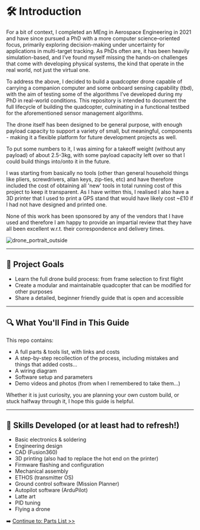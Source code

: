 # 🛠️ Introduction

For a bit of context, I completed an MEng in Aerospace Engineering in 2021 and have since pursued a PhD with a more computer science–oriented focus, primarily exploring decision-making under uncertainty for applications in multi-target tracking. As PhDs often are, it has been heavily simulation-based, and I’ve found myself missing the hands-on challenges that come with developing physical systems, the kind that operate in the real world, not just the virtual one.

To address the above, I decided to build a quadcopter drone capable of carrying a companion computer and some onboard sensing capability (tbd), with the aim of testing some of the algorithms I’ve developed during my PhD in real-world conditions. This repository is intended to document the full lifecycle of building the quadcopter, culminating in a functional testbed for the aforementioned sensor management algorithms.

The drone itself has been designed to be general purpose, with enough payload capacity to support a variety of small, but meaningful, components - making it a flexible platform for future development projects as well.

To put some numbers to it, I was aiming for a takeoff weight (without any payload) of about 2.5-3kg, with some payload capacity left over so that I could build things into/onto it in the future.

I was starting from basically no tools (other than general household things like pliers, screwdrivers, allan keys, zip-ties, etc) and have therefore included the cost of obtaining all 'new' tools in total running cost of this project to keep it transparent. As I have written this, I realised I also have a 3D printer that I used to print a GPS stand that would have likely cost ~£10 if I had not have designed and printed one.

None of this work has been sponsored by any of the vendors that I have used and therefore I am happy to provide an impartial review that they have all been excellent w.r.t. their correspondence and delivery times.

![drone_portrait_outside](https://github.com/user-attachments/assets/ff788be9-6946-427b-9b3b-b689bf0310d5)

---

## 🎯 Project Goals

- Learn the full drone build process: from frame selection to first flight
- Create a modular and maintainable quadcopter that can be modified for other purposes
- Share a detailed, beginner friendly guide that is open and accessible

---

## 🔍 What You'll Find in This Guide

This repo contains:

- A full parts & tools list, with links and costs
- A step-by-step recollection of the process, including mistakes and things that added costs...
- A wiring diagram
- Software setup and parameters
- Demo videos and photos (from when I remembered to take them...)

Whether it is just curiosity, you are planning your own custom build, or stuck halfway through it, I hope this guide is helpful.

---

## 🧠 Skills Developed (or at least had to refresh!)

- Basic electronics & soldering
- Engineering design
- CAD (Fusion360)
- 3D printing (also had to replace the hot end on the printer)
- Firmware flashing and configuration
- Mechanical assembly
- ETHOS (transmitter OS)
- Ground control software (Mission Planner)
- Autopilot software (ArduPilot)
- Latte art
- PID tuning
- Flying a drone




➡️ [Continue to: Parts List >>](02-parts-list.md)
